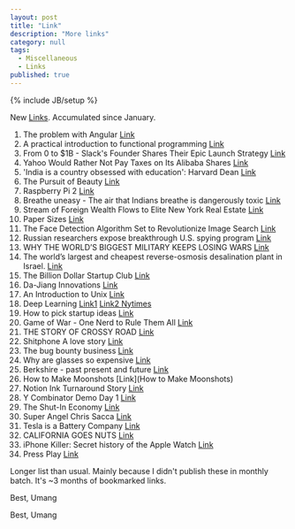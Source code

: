 ```yaml
---
layout: post
title: "Link"
description: "More links"
category: null
tags: 
  - Miscellaneous
  - Links
published: true
---
```


{% include JB/setup %}

<p>
New <a href="http://umangsaini.in/tags/#Links-ref">Links</a>. Accumulated since January.
</p>

1. The problem with Angular [Link](http://www.quirksmode.org/blog/archives/2015/01/the_problem_wit.html)
2. A practical introduction to functional programming [Link](http://maryrosecook.com/blog/post/a-practical-introduction-to-functional-programming)
3. From 0 to $1B - Slack's Founder Shares Their Epic Launch Strategy [Link](http://firstround.com/review/From-0-to-1B-Slacks-Founder-Shares-Their-Epic-Launch-Strategy/)
4. Yahoo Would Rather Not Pay Taxes on Its Alibaba Shares [Link](http://www.bloombergview.com/articles/2015-01-28/yahoo-would-rather-not-pay-taxes-on-its-alibaba-shares)
5. 'India is a country obsessed with education': Harvard Dean [Link](http://forbesindia.com/article/real-issue/india-is-a-country-obsessed-with-education-harvard-dean/39459/1)
6. The Pursuit of Beauty [Link](http://www.newyorker.com/magazine/2015/02/02/pursuit-beauty)
7. Raspberry Pi 2 [Link](http://raspi.tv/2015/raspberry-pi-2-the-new-quad-core-a7-pi2)
8. Breathe uneasy - The air that Indians breathe is dangerously toxic [Link](http://www.economist.com/news/asia/21642224-air-indians-breathe-dangerously-toxic-breathe-uneasy?fsrc=rss%7Casi)
9. Stream of Foreign Wealth Flows to Elite New York Real Estate [Link](http://www.nytimes.com/2015/02/08/nyregion/stream-of-foreign-wealth-flows-to-time-warner-condos.html?_r=1)
10. Paper Sizes [Link](http://www.royvanrijn.com/blog/2015/02/paper-sizes/)
11. The Face Detection Algorithm Set to Revolutionize Image Search [Link](http://www.technologyreview.com/view/535201/the-face-detection-algorithm-set-to-revolutionize-image-search/)
12. Russian researchers expose breakthrough U.S. spying program [Link](http://www.reuters.com/article/2015/02/16/us-usa-cyberspying-idUSKBN0LK1QV20150216)
13. WHY THE WORLD’S BIGGEST MILITARY KEEPS LOSING WARS [Link](http://www.pieria.co.uk/articles/why_the_worlds_biggest_military_keeps_losing_wars)
14. The world’s largest and cheapest reverse-osmosis desalination plant in Israel. [Link](http://www.technologyreview.com/featuredstory/534996/megascale-desalination/)
15. The Billion Dollar Startup Club [Link](http://graphics.wsj.com/billion-dollar-club/)
16. Da-Jiang Innovations [Link](http://www.fastcompany.com/3039580/most-innovative-companies-2015/da-jiang-innovations)
17. An Introduction to Unix [Link](http://www.oliverelliott.org/article/computing/tut_unix/)
18. Deep Learning [Link1](https://chronicle.com/article/article-content/190147/) [Link2 Nytimes](http://www.nytimes.com/2012/11/24/science/scientists-see-advances-in-deep-learning-a-part-of-artificial-intelligence.html?pagewanted=all&_r=1&)
19. How to pick startup ideas [Link](http://www.defmacro.org/2015/02/25/startup-ideas.html)
20. Game of War - One Nerd to Rule Them All [Link](http://www.bloomberg.com/graphics/2015-game-of-war/)
21. THE STORY OF CROSSY ROAD [Link](http://www.polygon.com/2015/3/3/8142247/crossy-road-earnings-10-million-gdc-2015)
22. Shitphone A love story [Link](https://medium.com/matter/shitphone-a-love-story-a44e66434807)
23. The bug bounty business [Link](http://www.theverge.com/2015/3/4/8140919/get-paid-for-hacking-bug-bounty-hackerone-synack)
24. Why are glasses so expensive [Link](http://www.cbsnews.com/news/luxottica-eyewear-why-are-glasses-expensive/)
25. Berkshire - past present and future [Link](http://www.berkshirehathaway.com/letters/2014ltr.pdf#page=23)
26. How to Make Moonshots [Link](How to Make Moonshots)
27. Notion Ink Turnaround Story [Link](https://notionink.wordpress.com/2015/03/20/our-turnaround-story/)
28. Y Combinator Demo Day 1 [Link](http://techcrunch.com/2015/03/23/here-are-the-companies-that-presented-at-y-combinator-demo-day-day-1/)
29. The Shut-In Economy [Link](https://medium.com/matter/the-shut-in-economy-ec3ec1294816)
30. Super Angel Chris Sacca [Link](http://www.forbes.com/sites/alexkonrad/2015/03/25/how-venture-cowboy-chris-sacca-made-billions/)
31. Tesla is a Battery Company [Link](http://blog.jeremyrwelch.com/tesla-is-a-battery-company)
32. CALIFORNIA GOES NUTS [Link](https://medium.com/mother-jones/california-goes-nuts-daa3632e5c55)
33. iPhone Killer: Secret history of the Apple Watch [Link](http://www.wired.com/2015/04/the-apple-watch/)
34. Press Play [Link](http://www.pressplaytabs.com/)


Longer list than usual. Mainly because I didn't publish these in monthly batch. It's ~3 months of bookmarked links.

Best, Umang




Best, Umang
